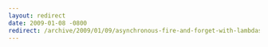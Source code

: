 ```yaml
---
layout: redirect
date: 2009-01-08 -0800
redirect: /archive/2009/01/09/asynchronous-fire-and-forget-with-lambdas.aspx/
---
```

